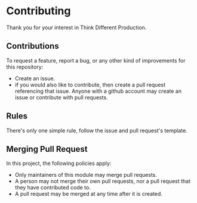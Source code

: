 # Contributing

Thank you for your interest in Think Different Production.

## Contributions

To request a feature, report a bug, or any other kind of improvements for this repository:

* Create an issue.
* if you would also like to contribute, then create a pull request referencing that issue.
Anyone with a github account may create an issue or contribute with pull requests.

## Rules

There's only one simple rule, follow the issue and pull request's template.

## Merging Pull Request

In this project, the following policies apply:

* Only maintainers of this module may merge pull requests.
* A person may not merge their own pull requests, nor a pull request that they have contributed code to.
* A pull request may be merged at any time after it is created.
